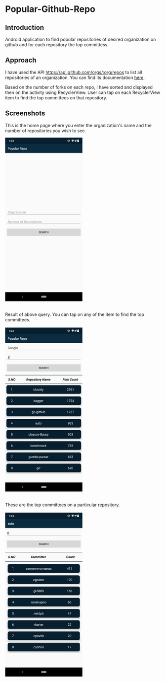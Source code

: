 # Popular-Github-Repo
 
## Introduction
Android application to find popular repositories of desired organization on github and for each repository the top committess.

## Approach
I have used the API https://api.github.com/orgs/:org/repos to list all repositories of an organization. You can find its documentation [here](https://developer.github.com/v3/repos/#list-organization-repositories).

Based on the number of forks on each repo, I have sorted and displayed then on the activity using RecyclerView. User can tap on each RecyclerView item to find the top committees on that repository.

## Screenshots
This is the home page where you enter the organization's name and the number of repositories you wish to see. <br/>

<img src="Screenshots/Screenshot_1.png" width="250" /> <br/> <br/>

Result of above query. You can tap on any of the item to find the top committees.<br/><br/>
<img src="Screenshots/Screenshot_2.png" width="250" /> <br/> <br/>

These are the top committees on a particular repository. <br/> <br/>
<img src="Screenshots/Screenshot_3.png" width="250" />
